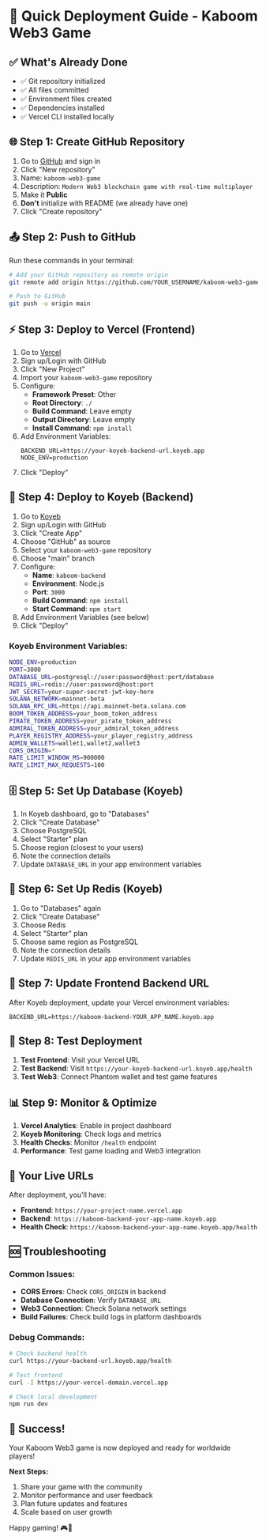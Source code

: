 # 🚀 Quick Deployment Guide - Kaboom Web3 Game

## ✅ What's Already Done
- ✅ Git repository initialized
- ✅ All files committed
- ✅ Environment files created
- ✅ Dependencies installed
- ✅ Vercel CLI installed locally

## 🌐 Step 1: Create GitHub Repository

1. Go to [GitHub](https://github.com) and sign in
2. Click "New repository"
3. Name: `kaboom-web3-game`
4. Description: `Modern Web3 blockchain game with real-time multiplayer`
5. Make it **Public**
6. **Don't** initialize with README (we already have one)
7. Click "Create repository"

## 📤 Step 2: Push to GitHub

Run these commands in your terminal:

```bash
# Add your GitHub repository as remote origin
git remote add origin https://github.com/YOUR_USERNAME/kaboom-web3-game.git

# Push to GitHub
git push -u origin main
```

## ⚡ Step 3: Deploy to Vercel (Frontend)

1. Go to [Vercel](https://vercel.com)
2. Sign up/Login with GitHub
3. Click "New Project"
4. Import your `kaboom-web3-game` repository
5. Configure:
   - **Framework Preset**: Other
   - **Root Directory**: `./`
   - **Build Command**: Leave empty
   - **Output Directory**: Leave empty
   - **Install Command**: `npm install`
6. Add Environment Variables:
   ```
   BACKEND_URL=https://your-koyeb-backend-url.koyeb.app
   NODE_ENV=production
   ```
7. Click "Deploy"

## 🚀 Step 4: Deploy to Koyeb (Backend)

1. Go to [Koyeb](https://koyeb.com)
2. Sign up/Login with GitHub
3. Click "Create App"
4. Choose "GitHub" as source
5. Select your `kaboom-web3-game` repository
6. Choose "main" branch
7. Configure:
   - **Name**: `kaboom-backend`
   - **Environment**: Node.js
   - **Port**: `3000`
   - **Build Command**: `npm install`
   - **Start Command**: `npm start`
8. Add Environment Variables (see below)
9. Click "Deploy"

### Koyeb Environment Variables:
```bash
NODE_ENV=production
PORT=3000
DATABASE_URL=postgresql://user:password@host:port/database
REDIS_URL=redis://user:password@host:port
JWT_SECRET=your-super-secret-jwt-key-here
SOLANA_NETWORK=mainnet-beta
SOLANA_RPC_URL=https://api.mainnet-beta.solana.com
BOOM_TOKEN_ADDRESS=your_boom_token_address
PIRATE_TOKEN_ADDRESS=your_pirate_token_address
ADMIRAL_TOKEN_ADDRESS=your_admiral_token_address
PLAYER_REGISTRY_ADDRESS=your_player_registry_address
ADMIN_WALLETS=wallet1,wallet2,wallet3
CORS_ORIGIN=*
RATE_LIMIT_WINDOW_MS=900000
RATE_LIMIT_MAX_REQUESTS=100
```

## 🗄️ Step 5: Set Up Database (Koyeb)

1. In Koyeb dashboard, go to "Databases"
2. Click "Create Database"
3. Choose PostgreSQL
4. Select "Starter" plan
5. Choose region (closest to your users)
6. Note the connection details
7. Update `DATABASE_URL` in your app environment variables

## 🔄 Step 6: Set Up Redis (Koyeb)

1. Go to "Databases" again
2. Click "Create Database"
3. Choose Redis
4. Select "Starter" plan
5. Choose same region as PostgreSQL
6. Note the connection details
7. Update `REDIS_URL` in your app environment variables

## 🔗 Step 7: Update Frontend Backend URL

After Koyeb deployment, update your Vercel environment variables:
```
BACKEND_URL=https://kaboom-backend-YOUR_APP_NAME.koyeb.app
```

## 🧪 Step 8: Test Deployment

1. **Test Frontend**: Visit your Vercel URL
2. **Test Backend**: Visit `https://your-koyeb-backend-url.koyeb.app/health`
3. **Test Web3**: Connect Phantom wallet and test game features

## 📊 Step 9: Monitor & Optimize

1. **Vercel Analytics**: Enable in project dashboard
2. **Koyeb Monitoring**: Check logs and metrics
3. **Health Checks**: Monitor `/health` endpoint
4. **Performance**: Test game loading and Web3 integration

## 🎯 Your Live URLs

After deployment, you'll have:
- **Frontend**: `https://your-project-name.vercel.app`
- **Backend**: `https://kaboom-backend-your-app-name.koyeb.app`
- **Health Check**: `https://kaboom-backend-your-app-name.koyeb.app/health`

## 🆘 Troubleshooting

### Common Issues:
- **CORS Errors**: Check `CORS_ORIGIN` in backend
- **Database Connection**: Verify `DATABASE_URL`
- **Web3 Connection**: Check Solana network settings
- **Build Failures**: Check build logs in platform dashboards

### Debug Commands:
```bash
# Check backend health
curl https://your-backend-url.koyeb.app/health

# Test frontend
curl -I https://your-vercel-domain.vercel.app

# Check local development
npm run dev
```

## 🎉 Success!

Your Kaboom Web3 game is now deployed and ready for worldwide players! 

**Next Steps:**
1. Share your game with the community
2. Monitor performance and user feedback
3. Plan future updates and features
4. Scale based on user growth

Happy gaming! 🎮🚀
